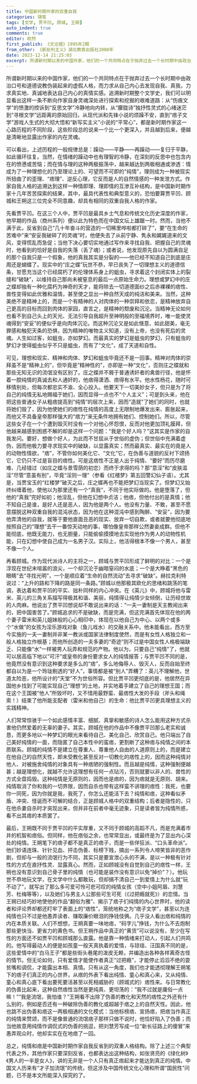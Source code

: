 ```yaml
---
title: 中国新时期作家的双重自我
categories: 随笔
tags: [文学, 贾平凹, 顾城, 王朔]
auto_indent: true
comments: true
editor: 皎然
first_publish: 《文论报》1995年2期
from_other: 《新批判主义》湖北教育出版社2000年
date: 2023-12-14 21:25:03
excerpt: 所谓新时期以来的中国作家，他们的一个共同特点在于抛弃过去一个长时期中由政治口号和道德说教伪装起来的虚假人格，而力求从自己内心去发现自我、真我，力求真实地、真诚地表达自己内心的真情实感。追溯新时期整个文学史，我们可以明显看出这样一条不断向作家自身灵魂深处进行探索和挖掘的艰难道路：从“伤痕文学”的愤激的控诉到“反思文学”冷静地向内转，从“朦胧诗”独抒性灵式的心绪迷茫到“寻根文学”远距离的原始回归，从现代派和先锋小说的烦躁不安，直到“痞子文学”游戏人生式的大彻大悟和“新写实主义”小说的“平常心”，都是新时期作家这一心路历程的不同阶段，这些阶段总的说来一个比一个更深入，并且越到后来，便越是清晰地显露出作家的内在灵魂。
---
```

所谓新时期以来的中国作家，他们的一个共同特点在于抛弃过去一个长时期中由政治口号和道德说教伪装起来的虚假人格，而力求从自己内心去发现自我、真我，力求真实地、真诚地表达自己内心的真情实感。追溯新时期整个文学史，我们可以明显看出这样一条不断向作家自身灵魂深处进行探索和挖掘的艰难道路：从“伤痕文学”的愤激的控诉到“反思文学”冷静地向内转，从“朦胧诗”独抒性灵式的心绪迷茫到“寻根文学”远距离的原始回归，从现代派和先锋小说的烦躁不安，直到“痞子文学”游戏人生式的大彻大悟和“新写实主义”小说的“平常心”，都是新时期作家这一心路历程的不同阶段，这些阶段总的说来一个比一个更深入，并且越到后来，便越是清晰地显露出作家的内在灵魂。

可以看出，上述历程的一般规律总是：躁动——平静——再躁动——复归于平静，如此循环往复。当然，在情绪的躁动中也有理智的冷静，在深刻的反思中也包含内在的愤懑或苦恼；而在情与理的这种两极振荡中，越来越达到两极相通或渗透：情成为了一种理想化的乃至理论上的、可望而不可即的“纯情”，理则成为一种被现实所扭曲了的歪理、“痞理”、逆反心理，它反而是人的自然情感的一种发泄方式。作家自我人格的追溯达到这样一种情即理、理即情的互渗互补结构，是中国新时期作家十几年苦苦探索的结果，其中，最具代表性和典型意义的，恐怕要算贾平凹、顾城和王朔这三位完全不同意趣，却具有相同的双重自我人格的作家。

先看贾平凹。在这三个人中，贾平凹是最具乡土气息和传统文化历史深度的作家，他早期的作品（商州系列）便以此为特色而在中国文坛上雄踞一时。然而，当他不满于此，反省到自己“几十年奋斗的营造的一切稀里哗啦都打碎了”，要“在生命的苦难中”来“安妥我破碎了的灵魂”时，他便失去了从前宁静、隽永和娓娓道来的文风，变得慌乱而急促；当他下决心要切实地通过写作来寻找自我、把握自己的灵魂时，他看到的恰好是自我的失落（丢了魂）；或者说，他发现原先自以为圆满自足的那个自我只是一个假象，他的真我其实是分裂的——他已经不知道自己到底是庄周还是蝴蝶了。现实中的“庄之蝶”玩世不恭，早已丧失了一切理想主义的道德信条，甘愿充当这个已经腐朽了的伦理体系身上的蛆虫，寻求着这个封闭实体上的裂缝和“破缺”，以维持自己那尚未被窒息的最后一点原始生命力。理想或梦幻中的庄之蝶却独有一种化腐朽为神奇的天才，能将除去一切道德面纱之后赤裸裸的痞性、兽性变得如此优雅和温情，甚至使之显出一种自然天成的纯洁和美来。当然，这种美绝不是精神上的，而是一个有精神的人对肉体的一种崇拜和依恋，是精神放弃自己更高的目标而回到肉体的家园，直言之，是精神的颓废和沉沦。当精神无论如何也看不到自己头上的天光、无法引导自我超升至神明般的至福境界时，唯一能使灵魂得到“安妥”的便似乎是向肉体沉沦。而这种沉沦又是如此惬意、如此甜美，毫无罪感和触犯天条的恐惧，因为精神的唯物主义知道，没有上帝，也没有死后的灵魂。人生如过客，如蛆虫，亦如梦幻。而最真实的梦幻是蛆虫的梦幻，只有蛆虫的梦幻才使得蛆虫似乎不只是蛆虫，而有了“文化”，成了天道和自性。

可见，理想和现实、精神和肉体、梦幻和蛆虫毕竟还不是一回事。精神对肉体的崇拜虽不是“精神上的”，但毕竟是“精神性的”，亦即是一种“文化”，否则庄之蝶就和那些无知无识的流氓没有区别了。庄之蝶并不屑于普通诱奸者的禽兽行径，他是怀着一腔纯情的真诚去和人通奸的，他痞得潇洒、痞得有水平。他水性杨花，随时可移情别处，但每次都忠实不渝、全心投入。他要天下一切美妙女子，但只是为了将自己的纯情无私地赐福于她们，因而显得一点也不“个人主义”；可是到头来，他在把这些普通女子从粗痞提高到“纯情”的层次上来，因而“造就”了她们的同时，也就将她们毁了，因为他使她们的痞性在纯情的高度上无限制地爆发出来、膨胀起来，而他又不具备皇帝那样强大的“痞力”来无条件地拥有她们、控制她们。所以，尽管这些女子在一个个遭到毁灭时没有一个对他心怀怨恨，反而对他更加顶礼膜拜，但他越来越感到困惑不解的却是这样一个问题：“我是个好人吗？”这其实是作家的自我发问。要好，想做个好人，为此而不甘屈从于世俗的虚伪；但世俗中充满着虚伪，因而他极力要寻求现实中的破缺，以显露真实；然而最真实、最实在的竟是人的动物性情欲，“痞”，不管你如何美化它、“文化”它，在伪善与道貌的反衬下颂扬它，它仍只不过是盲目的痞性。可是这痞性不正是人出于纯情、“要好”而历尽磨难、几经错过（如庄之蝶与景雪荫的初恋）而终于求得的吗？那“意淫”和“皮肤滥淫”尽管“意虽有别”，毕竟“淫则一理”（参看《红楼梦》第五回警幻仙子语）。尤其是，当贾宝玉的“红楼梦”破灭之后，庄之蝶再也不能把梦幻当现实了。但梦幻又始终纠缠着他，使他以为那里还有一个“真我”，不同于他实际做的。他是堕落了，但他的“真我”完好如初；他淫乱，但他在幻想中贞洁；他痞，但他付出的是真情；他不知自己是谁，是好人还是恶人，因为他是两个人。他没有力量、不敢，甚至不愿意摆脱这种双重自我的混沌状态，因为他在这种混沌中感到陶醉、“安妥”，因为要他弄清他的自我，就等于要他直面丑恶的现实、放弃一切自欺，或者就要他彻底地按照自己的“理想”去干一番惊天动地的事，哪怕像皇帝那样公然妻妾成群。但他不能彻底，他既无能力，也无胆量，只能偷偷摸摸地去实现他作为男人的动物性机能，只在幻想中使自己成为一名男子汉。实际上，他活得根本不像一个男人，甚至不像一个人。

再看顾城。作为现代派诗人的主将之一，顾城与贾平凹形成了鲜明的对比：一个是浮现在世纪末喧嚣的浪尖，一个却沉沦于幽暗窒闷的水底；一个是大睁着“黑色的眼睛”去“寻找光明”，一个是顺应着“生命的自然流动”去寻求“破缺”。赫拉克利特说过：“上升的路和下降的路是同一条路。”顾城以他那极其欧化的思绪和跳荡的笔调，表达着和贾平凹的平实、拙朴同样的内心冲突。在《英儿》中，顾城将他与雷米、英儿的三角关系描写得极其和谐、美丽，纯情得让纯情少女倾倒，让历经世故的人肉麻。他说出了贾平凹想说却不敢说出来的话：“一夫一妻制是天主教闹出来的，把中国害苦了。”顾城追求的不是破缺，而是完满，但这完满首先体现在他的两个妻子雷米和英儿姐妹般的心心相印中，体现在以他自己为中心、以两个或多个“水做”的女孩为淫乐游戏对象（鱼儿戏水）的交融关系中。他未能看出，西方至今实施的一夫一妻制并非某一教派或国家法律制度使然，而是有女性人格独立和一般人格独立作根基；而他所创造的一夫多妻的“奇迹”则不过是中国女性人格极端缺乏、只能像“水”一样被男人玩弄和规范的产物。他以为，只要自己“纯情”了，他就可以居高临下地以“可汗”或皇帝的身份要求女人的纯情报答；与贾平凹不同的是，他竟然没有意识到这种要求是多么的“痞”，多么地侮辱人、毁灭人，反而自始至终都自以为是一个玲珑剔透的“好人”，事情都是被“别人”弄糟了：英儿不理解他，世道太险恶，他所设计的“天堂”不为世俗所容。但比贾平凹更彻底的是，他居然在异国他乡找到了可能实现自己“理想”的土地，并实地着手建立了自己的理想王国；而在这个王国被“他人”所毁坏时，又不惜用最野蛮、最痞性大发的手段（斧头和绳索！）结束了他所能支配者（雷米和他自己）的生命：他比贾平凹更具理想主义的实践精神。

人们常常惊骇于一个如此感情丰富、细腻、真挚和敏感的诗人怎么能用这种方式杀害他仍然爱着的无辜的妻子。其实，顾城在他的作品中不像贾平凹那么老实和诚恳，而更多地以一种梦幻的眼光来看待自己、美化自己、欣赏自己。他只端出了自己美好纯情的一面，而隐匿了自己本性中的蛮痞，更割断了这种痞与纯情之间的本质联系。顾城的纯情不是建立在尊重人、尊重他人自由的人道原则上的，而是建立在他自己的自然天性，即未受教化甚至反对一切教化的痞性上的，因而这种纯情对他人、对被施舍纯情的对象具有一种痞陋的强制性。而且越是纯情，这种强制便越甚；越是理想化，就越不允许这理想有任何一点玷污，否则就要以非人的、兽性的方式全盘捣毁。这种纯情是无原则的，因而也是痞的，因为痞就是无原则、胡来。纯情取消了你和我的一切界限，因而自杀也带有这样蛮不讲理的痞性：我死，也要你一同死，因为你就是我，我死了，你怎么还能活下去？纯情和痞，这种看似矛盾、冲突、怪诞而不可解的结合，正是顾城人格中的双重结构；后者是隐性的，只在他杀妻自杀时才突现出来，但并非在前者中毫无迹象，只是读者皆为纯情所惑，看不出其痞的本质罢了。

最后，王朔既不同于贾平凹的平实厚重，又不同于顾城的高蹈不凡，而是充满着市井的机智和痞俗。但同样，他在痞俗之余，也常常显出，或最终是为了显出内心深处的纯情。王朔笔下的痞子都不是真正的痞子，而是一些佯狂派、“口头革命派”。他们妙语连珠、针针见血、抨击伪善、标榜下贱，搞出一系列令人啼笑皆非的恶作剧，但却与一般的流氓行为不同，其实只是要宣泄心头的不满，是以一种极有针对性的方式在直抒性灵、显露真心。然而，正如顾城没有自觉到自己的痞性一样，王朔也没有意识到自己骨子里的纯情（也可能是装作没有意识以免“掉价”？）。他玩世不恭地玩文学，在文学中什么都敢玩，但却搞不清自己一到爱情上为什么就“玩不动了”，就写出了那么多可爱可怜可悲可叹的纯情女孩（空中小姐阿眉、刘慧芳、杜梅等等），以及她们与男主人公那些可生可死（《过把瘾就死》）的恋情。当王朔已经巧妙地使他的作品“翻俗为雅”、揭示了痞子们纯情的内心世界时，他的读者和评论界却都还盯牢了表面上的“痞性”，笼统地称之为“痞子文学”，甚至以为连纯情也只不过是他愚弄读者、赚取廉价眼泪的挣钱伎俩。几乎没人看出痞和纯情的内在本质关联。人们不想想，王朔真要一味地痞，“码字儿”挣钱，为什么不去炮制那些更快当、更省力的黄色书。但王朔作品中真正的“黄货”可以说没有，至少在写性的方面还不如贾平凹和顾城那么直露。他是靠一种情绪来打动人，引起人们共鸣的。他写得最动人的便是如孩童一般天真执着的爱情，与琼瑶、汪国真不同的是，这些爱情中的“白马王子”都是些街头巷尾的泼皮无赖，并编造出各种各样离奇古怪的情节。但无论如何，只有爱情才能使作者真正“过把瘾”，才能停止滔滔不绝的耍贫嘴和调侃，才能露出本相、真情。只有从这一角度，我们也才能透彻理解王朔笔下的痞子们真正的内心世界，从痞的外表下看出纯情、童心和真心来，又从纯情、童心和真心底下看出要死要活甚至以死相威胁的（顾城式的）痞性来。与日常教化的伪善比起来，这种自然痞性当然是更纯真、更坦荡的：“我不过就是庸俗一点嘛！”“我是流氓，我怕谁？”王朔看不出除了伪善的教化和天然的痞性之外还有什么别的，例如是否还有一种破除伪善的教化或超越于痞之上的自然天性。因此，他也跳不出伪善和痞这一两极相通的文化模式：当他标榜痞、宣扬痞，把痞当作真正的纯情来赞颂，而不是像普通的流氓痞子那样只做不说时，他恰好陷入了伪善；而当他故意用纯情作调侃式的伪善的挑逗，把刘慧芳写成一位“新长征路上的傻冒”来愚弄观众时，他却实实在在地痞了一回。

总之，纯情和痞是中国新时期作家自我反省到的双重人格结构。除了上述三个典型代表之外，其他作家只要深刻反省，也都表达出这种结构，如张贤亮的《绿化树》《男人的一半是女人》，讲的无非是一个人只有真正痞起来才能达到真正的纯情。中国文人历来有“才子加流氓”的传统，但这涉及中国传统文化心理和所谓“国民性”问题，已不是本文所能深入探究的了。